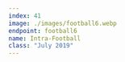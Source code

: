 ```yaml
---
index: 41
image: ./images/football6.webp
endpoint: football6
name: Intra-Football
class: "July 2019"
---
```

